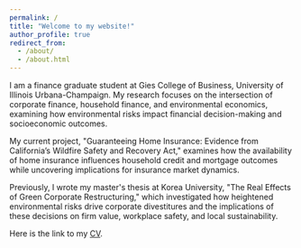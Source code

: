 ```yaml
---
permalink: /
title: "Welcome to my website!"
author_profile: true
redirect_from: 
  - /about/
  - /about.html
---
```



I am a finance graduate student at Gies College of Business, University of Illinois Urbana-Champaign. My research focuses on the intersection of corporate finance, household finance, and environmental economics, examining how environmental risks impact financial decision-making and socioeconomic outcomes.

My current project, "Guaranteeing Home Insurance: Evidence from California’s Wildfire Safety and Recovery Act," examines how the availability of home insurance influences household credit and mortgage outcomes while uncovering implications for insurance market dynamics.

Previously, I wrote my master's thesis at Korea University, "The Real Effects of Green Corporate Restructuring," which investigated how heightened environmental risks drive corporate divestitures and the implications of these decisions on firm value, workplace safety, and local sustainability.

Here is the link to my [CV](/files/CV_JehoonChung.pdf).
